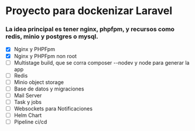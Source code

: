 # Proyecto para dockenizar Laravel
### La idea principal es tener nginx, phpfpm, y recursos como redis, minio y postgres o mysql.


- [x] Nginx y PHPFpm
- [x] Nginx y PHPFpm non root
- [ ] Multistage build, que se corra composer --nodev y node para generar la app
- [ ] Redis
- [ ] Minio object storage
- [ ] Base de datos y migraciones
- [ ] Mail Server
- [ ] Task y jobs
- [ ] Websockets para Notificaciones
- [ ] Helm Chart
- [ ] Pipeline ci/cd